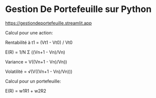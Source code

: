 # Gestion De Portefeuille sur Python

https://gestiondeportefeuille.streamlit.app

Calcul pour une action:

Rentabilité à t1 = (Vt1 - Vt0) / Vt0

E(R) = 1/N Σ ((Vn+1 - Vn)/Vn) 

Variance = V((Vn+1 - Vn)/Vn))

Volatilité = √(V((Vn+1 - Vn)/Vn)))


Calcul pour un portefeuille: 

E(R) = w1R1 + w2R2
